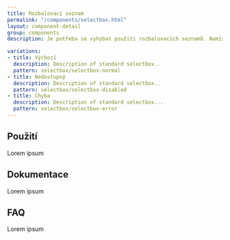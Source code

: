 ```yaml
---
title: Rozbalovací seznam
permalink: "/components/selectbox.html"
layout: component-detail
group: components
description: Je potřeba se vyhýbat použití rozbalovacích seznamů. Namísto nich je lepší použití přepínače (radio buttons) nebo zaškrtávacího pole (checkbox).

variations:
- title: Výchozí
  description: Description of standard selectbox..
  pattern: selectbox/selectbox-normal
- title: Nedostupný
  description: Description of standard selectbox..
  pattern: selectbox/selectbox-disabled
- title: Chyba
  description: Description of standard selectbox...
  pattern: selectbox/selectbox-error
---
```


## Použití

Lorem ipsum

## Dokumentace

Lorem ipsum

## FAQ

Lorem ipsum